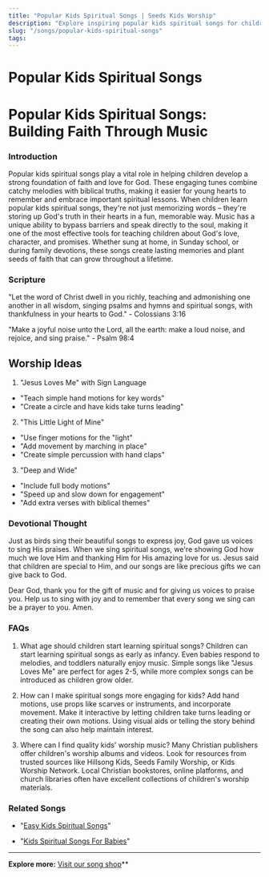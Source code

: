 ```yaml
---
title: "Popular Kids Spiritual Songs | Seeds Kids Worship"
description: "Explore inspiring popular kids spiritual songs for children's worship and faith development. Biblical music resources for families and ministry."
slug: "/songs/popular-kids-spiritual-songs"
tags:
---
```


# Popular Kids Spiritual Songs

# Popular Kids Spiritual Songs: Building Faith Through Music

### Introduction
Popular kids spiritual songs play a vital role in helping children develop a strong foundation of faith and love for God. These engaging tunes combine catchy melodies with biblical truths, making it easier for young hearts to remember and embrace important spiritual lessons. When children learn popular kids spiritual songs, they're not just memorizing words – they're storing up God's truth in their hearts in a fun, memorable way. Music has a unique ability to bypass barriers and speak directly to the soul, making it one of the most effective tools for teaching children about God's love, character, and promises. Whether sung at home, in Sunday school, or during family devotions, these songs create lasting memories and plant seeds of faith that can grow throughout a lifetime.

### Scripture
"Let the word of Christ dwell in you richly, teaching and admonishing one another in all wisdom, singing psalms and hymns and spiritual songs, with thankfulness in your hearts to God." - Colossians 3:16

"Make a joyful noise unto the Lord, all the earth: make a loud noise, and rejoice, and sing praise." - Psalm 98:4

## Worship Ideas
1. "Jesus Loves Me" with Sign Language
- "Teach simple hand motions for key words"
- "Create a circle and have kids take turns leading"

2. "This Little Light of Mine"
- "Use finger motions for the "light"
- "Add movement by marching in place"
- "Create simple percussion with hand claps"

3. "Deep and Wide"
- "Include full body motions"
- "Speed up and slow down for engagement"
- "Add extra verses with biblical themes"

### Devotional Thought
Just as birds sing their beautiful songs to express joy, God gave us voices to sing His praises. When we sing spiritual songs, we're showing God how much we love Him and thanking Him for His amazing love for us. Jesus said that children are special to Him, and our songs are like precious gifts we can give back to God.

Dear God, thank you for the gift of music and for giving us voices to praise you. Help us to sing with joy and to remember that every song we sing can be a prayer to you. Amen.

### FAQs
1. What age should children start learning spiritual songs?
Children can start learning spiritual songs as early as infancy. Even babies respond to melodies, and toddlers naturally enjoy music. Simple songs like "Jesus Loves Me" are perfect for ages 2-5, while more complex songs can be introduced as children grow older.

2. How can I make spiritual songs more engaging for kids?
Add hand motions, use props like scarves or instruments, and incorporate movement. Make it interactive by letting children take turns leading or creating their own motions. Using visual aids or telling the story behind the song can also help maintain interest.

3. Where can I find quality kids' worship music?
Many Christian publishers offer children's worship albums and videos. Look for resources from trusted sources like Hillsong Kids, Seeds Family Worship, or Kids Worship Network. Local Christian bookstores, online platforms, and church libraries often have excellent collections of children's worship materials.

### Related Songs

- "[Easy Kids Spiritual Songs](/songs/easy-kids-spiritual-songs/)"

- "[Kids Spiritual Songs For Babies](/songs/kids-spiritual-songs-for-babies/)"

---

**Explore more:** [Visit our song shop](https://seedskidsworship.com/shop)**

<!-- Schema Markup -->
<script type="application/ld+json">
{
  "@context": "https://schema.org",
  "@type": "MusicRecording",
  "name": "Popular Kids Spiritual Songs",
  "byArtist": {
    "@type": "MusicGroup",
    "name": "Seeds Kids Worship"
  },
  "isFamilyFriendly": true,
  "url": "https://seedskidsworship.com/songs/popular-kids-spiritual-songs/"
}
</script>